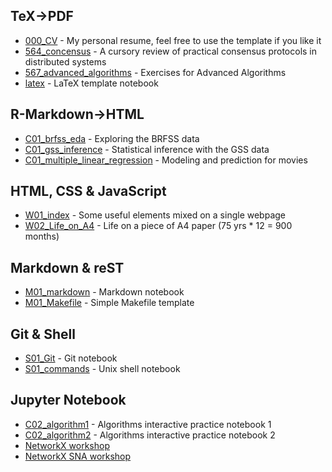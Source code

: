 ## TeX->PDF
- [000_CV](https://github.com/neo-mashiro/DOC/blob/master/CV.pdf) - My personal resume, feel free to use the template if you like it
- [564_concensus](https://github.com/neo-mashiro/DOC/blob/master/564_concensus.pdf) - A cursory review of practical consensus protocols in distributed systems
- [567_advanced_algorithms](https://github.com/neo-mashiro/DOC/blob/master/567_advanced_algorithms.pdf) - Exercises for Advanced Algorithms
- [latex](https://github.com/neo-mashiro/DOC/blob/master/latex.pdf) - LaTeX template notebook

## R-Markdown->HTML
- [C01_brfss_eda](https://github.com/neo-mashiro/DOC/blob/master/C01_brfss_eda.html) - Exploring the BRFSS data
- [C01_gss_inference](https://github.com/neo-mashiro/DOC/blob/master/C01_gss_inference.html) - Statistical inference with the GSS data
- [C01_multiple_linear_regression](https://github.com/neo-mashiro/DOC/blob/master/C01_gss_inference.html) - Modeling and prediction for movies

## HTML, CSS & JavaScript
- [W01_index](https://github.com/neo-mashiro/DOC/blob/master/W01_index.html) - Some useful elements mixed on a single webpage
- [W02_Life_on_A4](https://github.com/neo-mashiro/DOC/blob/master/W02_Life_on_A4.html) - Life on a piece of A4 paper (75 yrs * 12 = 900 months)

## Markdown & reST
- [M01_markdown](https://github.com/neo-mashiro/DOC/blob/master/M01_markdown.md) - Markdown notebook
- [M01_Makefile](https://github.com/neo-mashiro/DOC/blob/master/M01_Makefile.md) - Simple Makefile template

## Git & Shell
- [S01_Git](https://github.com/neo-mashiro/DOC/blob/master/S01_Git.sh) - Git notebook
- [S01_commands](https://github.com/neo-mashiro/DOC/blob/master/S01_commands.sh) - Unix shell notebook

## Jupyter Notebook
- [C02_algorithm1](https://github.com/neo-mashiro/DOC/blob/master/C02_algorithm1.ipynb) - Algorithms interactive practice notebook 1
- [C02_algorithm2](https://github.com/neo-mashiro/DOC/blob/master/C02_algorithm2.ipynb) - Algorithms interactive practice notebook 2
- [NetworkX workshop](https://github.com/neo-mashiro/DOC/blob/master/NetworkX%20workshop/)
- [NetworkX SNA workshop](https://github.com/neo-mashiro/DOC/blob/master/NetworkX%20SNA%20workshop/)